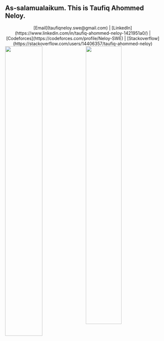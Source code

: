 ## As-salamualaikum. This is Taufiq Ahommed Neloy.
<div align="center">
  [Email](taufiqneloy.swe@gmail.com) | [LinkedIn](https://www.linkedin.com/in/taufiq-ahommed-neloy-1421951a0/) | [Codeforces](https://codeforces.com/profile/Neloy-SWE) | [Stackoverflow](https://stackoverflow.com/users/14406357/taufiq-ahommed-neloy)
  </div>

<img  src="https://github-readme-stats.vercel.app/api?username=Neloy-SWE&show_icons=true&hide_border=true&theme=tokyonight" width="48%" align="right" >
<img  src="https://github-readme-streak-stats.herokuapp.com/?user=Neloy-SWE&theme=tokyonight&hide_border=true" width="49%" >

